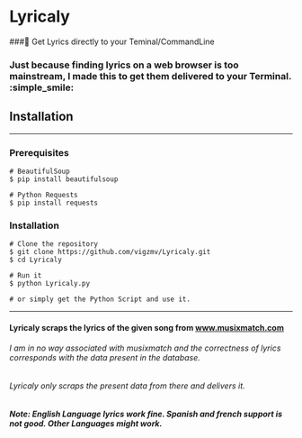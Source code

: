 # Lyricaly
###:musical_note: Get Lyrics directly to your Teminal/CommandLine  

### Just because finding lyrics on a web browser is too mainstream, I made this to get them delivered to your Terminal. :simple_smile:


## Installation
---
### Prerequisites
    # BeautifulSoup
    $ pip install beautifulsoup
    
    # Python Requests
    $ pip install requests  
    
### Installation
    
    # Clone the repository
    $ git clone https://github.com/vigzmv/Lyricaly.git
    $ cd Lyricaly
    
    # Run it
    $ python Lyricaly.py
    
    # or simply get the Python Script and use it.
---

#### Lyricaly scraps the lyrics of the given song from www.musixmatch.com   
###### I am in no way associated with musixmatch and the correctness of lyrics corresponds with the data present in the database.
###### Lyricaly only scraps the present data from there and delivers it.

##### Note: English Language lyrics work fine. Spanish and french support is not good. Other Languages might work.